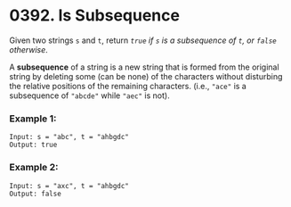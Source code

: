 # 0392. Is Subsequence
Given two strings `s` and `t`, return *`true` if `s` is a subsequence of `t`, or `false` otherwise*.

A **subsequence** of a string is a new string that is formed from the original string by deleting some (can be none) of the characters without disturbing the relative positions of the remaining characters. (i.e., `"ace"` is a subsequence of `"abcde"` while `"aec"` is not).

### Example 1:
```
Input: s = "abc", t = "ahbgdc"
Output: true
```
### Example 2:
```
Input: s = "axc", t = "ahbgdc"
Output: false
```